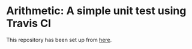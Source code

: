 # Arithmetic: A simple unit test using Travis CI

This repository has been set up from [here](https://medium.com/analytics-vidhya/automating-python-unit-testing-using-travis-ci-be4fc965c1c0). 